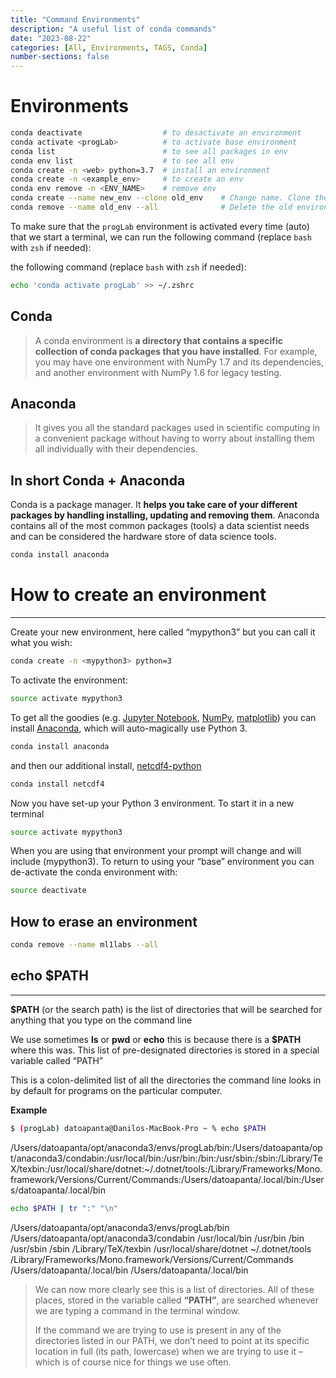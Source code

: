 ```yaml
---
title: "Command Environments"
description: "A useful list of conda commands"
date: "2023-08-22"
categories: [All, Environments, TAGS, Conda]
number-sections: false
---
```




# Environments

```bash
conda deactivate                  # to desactivate an environment
conda activate <progLab>          # to activate base environment
conda list                        # to see all packages in env
conda env list                    # to see all env
conda create -n <web> python=3.7  # install an environment
conda create -n <example_env>     # to create an env
conda env remove -n <ENV_NAME>    # remove env
conda create --name new_env --clone old_env    # Change name. Clone the old environment to a new environment with the name we want
conda remove --name old_env --all              # Delete the old environment
```

To make sure that the `progLab` environment is activated every time (auto) that we start a terminal, we can run the following command (replace `bash` with `zsh` if needed):

the following command (replace `bash` with `zsh` if needed):

```bash
echo 'conda activate progLab' >> ~/.zshrc
```

## Conda

> A conda environment is **a directory that contains a specific collection of conda packages that you have installed**. For example, you may have one environment with NumPy 1.7 and its dependencies, and another environment with NumPy 1.6 for legacy testing.

## Anaconda

> It gives you all the standard packages used in scientific computing in a convenient package without having to worry about installing them all individually with their dependencies.

## In short Conda + Anaconda

Conda is a package manager. It **helps you take care of your different packages by handling installing, updating and removing them**. Anaconda contains all of the most common packages (tools) a data scientist needs and can be considered the hardware store of data science tools.

```bash
conda install anaconda
```

# How to create an environment

------

Create your new environment, here called “mypython3” but you can call it what you wish:

```bash
conda create -n <mypython3> python=3
```

To activate the environment:

```bash
source activate mypython3
```

To get all the goodies (e.g. [Jupyter Notebook](https://jupyter.org/), [NumPy](http://docs.scipy.org/doc/numpy/reference/index.html), [matplotlib](http://matplotlib.org/contents.html)) you can install [Anaconda](https://www.anaconda.com/products/individual), which will auto-magically use Python 3.

```bash
conda install anaconda
```

and then our additional install, [netcdf4-python](http://unidata.github.io/netcdf4-python/)

```bash
conda install netcdf4
```

Now you have set-up your Python 3 environment. To start it in a new terminal

```bash
source activate mypython3
```

When you are using that environment your prompt will change and will include (mypython3). To return to using your “base” environment you can de-activate the conda environment with:

```bash
source deactivate
```
## How to erase an environment

```bash
conda remove --name ml1labs --all
```

## echo $PATH

------

**$PATH** (or the search path) is the list of directories that will be searched for anything that you type on the command line

We use sometimes **ls** or **pwd** or **echo** this is because there is a **$PATH** where this was. This list of pre-designated directories is stored in a special variable called “PATH”

This is a colon-delimited list of all the directories the command line looks in by default for programs on the particular computer. 

**Example**

```bash
$ (progLab) datoapanta@Danilos-MacBook-Pro ~ % echo $PATH
```

/Users/datoapanta/opt/anaconda3/envs/progLab/bin:/Users/datoapanta/opt/anaconda3/condabin:/usr/local/bin:/usr/bin:/bin:/usr/sbin:/sbin:/Library/TeX/texbin:/usr/local/share/dotnet:~/.dotnet/tools:/Library/Frameworks/Mono.framework/Versions/Current/Commands:/Users/datoapanta/.local/bin:/Users/datoapanta/.local/bin 

```bash
echo $PATH | tr ":" "\n"
```

/Users/datoapanta/opt/anaconda3/envs/progLab/bin
/Users/datoapanta/opt/anaconda3/condabin
/usr/local/bin
/usr/bin
/bin
/usr/sbin
/sbin
/Library/TeX/texbin
/usr/local/share/dotnet
~/.dotnet/tools
/Library/Frameworks/Mono.framework/Versions/Current/Commands
/Users/datoapanta/.local/bin
/Users/datoapanta/.local/bin

> We can now more clearly see this is a list of directories. All of these places, stored in the variable called **“PATH”**, are searched whenever we are typing a command in the terminal window.
> 
>  If the command we are trying to use is present in any of the directories listed in our PATH, we don’t need to point at its specific location in full (its path, lowercase) when we are trying to use it – which is of course nice for things we use often.


